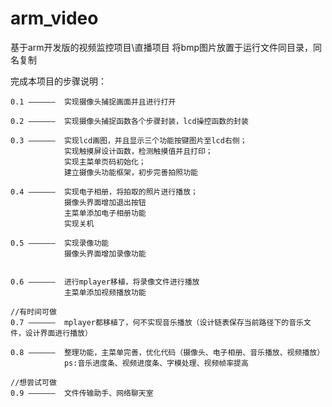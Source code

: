 # arm_video
基于arm开发版的视频监控项目\直播项目
将bmp图片放置于运行文件同目录，同名复制

完成本项目的步骤说明：

	0.1 ——————	实现摄像头捕捉画面并且进行打开

	0.2 ——————	实现摄像头捕捉函数各个步骤封装，lcd操控函数的封装

	0.3 ——————	实现lcd画图，并且显示三个功能按键图片至lcd右侧；
				实现触摸屏设计函数，检测触摸值并且打印；
				实现主菜单页码初始化；
				建立摄像头功能框架，初步完善拍照功能

	0.4 ——————	实现电子相册，将拍取的照片进行播放；
				摄像头界面增加退出按钮
				主菜单添加电子相册功能
				实现关机
				
	0.5 ——————	实现录像功能
				摄像头界面增加录像功能
				

	0.6 ——————	进行mplayer移植，将录像文件进行播放
				主菜单添加视频播放功能	

	//有时间可做
	0.7 ——————	mplayer都移植了，何不实现音乐播放（设计链表保存当前路径下的音乐文件，设计界面进行播放）
				
	0.8 ——————	整理功能，主菜单完善，优化代码（摄像头、电子相册、音乐播放、视频播放）
				ps:音乐进度条、视频进度条、字模处理、视频帧率提高

	//想尝试可做
	0.9 ——————	文件传输助手、网络聊天室 
